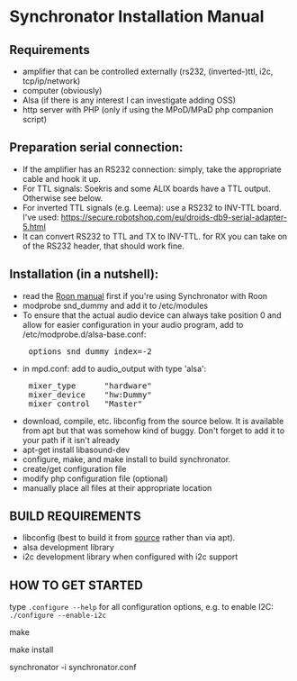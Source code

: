 # Synchronator Installation Manual

## Requirements
- amplifier that can be controlled externally (rs232, (inverted-)ttl, i2c, tcp/ip/network)
- computer (obviously)
- Alsa (if there is any interest I can investigate adding OSS)
- http server with PHP (only if using the MPoD/MPaD php companion script)

## Preparation serial connection:
- If the amplifier has an RS232 connection: simply, take the appropriate cable and hook it up.
- For TTL signals: Soekris and some ALIX boards have a TTL output. Otherwise see below.
- For inverted TTL signals (e.g. Leema): use a RS232 to INV-TTL board.
I've used: https://secure.robotshop.com/eu/droids-db9-serial-adapter-5.html
- It can convert RS232 to TTL and TX to INV-TTL. for RX you can take on of the RS232 header, that should work fine.

## Installation (in a nutshell):
- read the [Roon manual](INSTALL_ROON.md) first if you're using Synchronator with Roon
- modprobe snd_dummy and add it to /etc/modules
- To ensure that the actual audio device can always take position 0 and allow for easier configuration in your audio program, add to /etc/modprobe.d/alsa-base.conf: 
<pre>
    options snd_dummy index=-2
</pre>
- in mpd.conf: add to audio_output with type 'alsa':
<pre>
	mixer_type	    "hardware"
	mixer_device	"hw:Dummy"
	mixer_control	"Master"
</pre>
- download, compile, etc. libconfig from the source below. 
    It is available from apt but that was somehow kind of buggy.
    Don't forget to add it to your path if it isn't already
- apt-get install libasound-dev
- configure, make, and make install to build synchronator.
- create/get configuration file
- modify php configuration file (optional)
- manually place all files at their appropriate location

## BUILD REQUIREMENTS
- libconfig (best to build it from [source](http://www.hyperrealm.com/libconfig/) rather than via apt).
- alsa development library
- i2c development library when configured with i2c support


## HOW TO GET STARTED
type ```.configure --help``` for all configuration options, e.g. to enable I2C:
```./configure --enable-i2c```

make

make install

synchronator -i synchronator.conf
